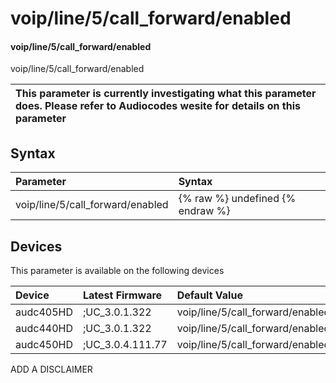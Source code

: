 ﻿---
description: voip/line/5/call_forward/enabled
search: false
---

# voip/line/5/call_forward/enabled

#### voip/line/5/call_forward/enabled

voip/line/5/call_forward/enabled


| This parameter is currently investigating what this parameter does. Please refer to Audiocodes wesite for details on this parameter | 
| :--- |

## Syntax
| Parameter | Syntax |
| :--- | :--- |
|voip/line/5/call_forward/enabled | {% raw %} undefined {% endraw %}|

## Devices
This parameter is available on the following devices

| Device | Latest Firmware | Default Value |
|:---|:---|:---|
| audc405HD | ;UC_3.0.1.322 | voip/line/5/call_forward/enabled=1 
| audc440HD | ;UC_3.0.1.322 | voip/line/5/call_forward/enabled=1 
| audc450HD | ;UC_3.0.4.111.77 | voip/line/5/call_forward/enabled=1 

ADD A DISCLAIMER
